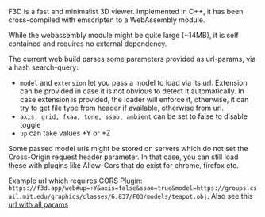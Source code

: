 F3D is a fast and minimalist 3D viewer. Implemented in C++, it has been cross-compiled with emscripten to a WebAssembly module.

While the webassembly module might be quite large (~14MB), it is self contained and requires no external dependency.

The current web build parses some parameters provided as url-params, via a hash search-query:

- `model` and `extension` let you pass a model to load via its url. Extension can be provided in case it is not obvious to detect it automatically. In case extension is provided, the loader will enforce it, otherwise, it can try to get file type from header if available, otherwise from url.
- `axis, grid, fxaa, tone, ssao, ambient` can be set to false to disable toggle
- `up` can take values +Y or +Z

Some passed model urls might be stored on servers which do not set the Cross-Origin request header parameter. In that case, you can still load these with plugins like Allow-Cors that do exist for chrome, firefox etc.

Example url which requires CORS Plugin: `https://f3d.app/web#up=+Y&axis=false&ssao=true&model=https://groups.csail.mit.edu/graphics/classes/6.837/F03/models/teapot.obj`. Also see this [url with all params](https://f3d.app/web#model=https://groups.csail.mit.edu/graphics/classes/6.837/F03/models/teapot.obj&up=%2BY&grid=false&fxaa=false&tone=false&ssao=false&ambient=false&axis=false)
